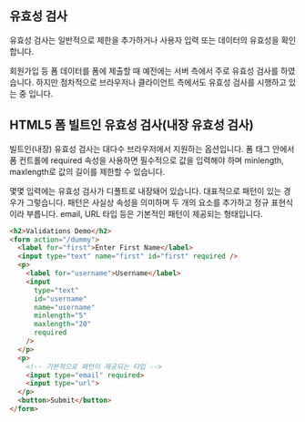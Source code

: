## 유효성 검사

유효성 검사는 일반적으로 제한을 추가하거나 사용자 입력 또는 데이터의 유효성을 확인합니다.

회원가입 등 폼 데이터를 폼에 제출할 때 예전에는 서버 측에서 주로 유효성 검사를 하였습니다. 하지만 점차적으로 브라우저나 클라이언트 측에서도 유효성 검사를 시행하고 있는 중 입니다.

## HTML5 폼 빌트인 유효성 검사(내장 유효성 검사)

빌트인(내장) 유효성 검사는 대다수 브라우저에서 지원하는 옵션입니다. 폼 태그 안에서 폼 컨트롤에 required 속성을 사용하면 필수적으로 값을 입력해야 하며 minlength, maxlength로 값의 길이를 제한할 수 있습니다.

몇몇 입력에는 유효성 검사가 디폴트로 내장돼어 있습니다. 대표적으로 패턴이 있는 경우가 그렇습니다. 패턴은 사실상 속성을 의미하며 두 개의 요소를 추가하고 정규 표현식이라 부릅니다. email, URL 타입 등은 기본적인 패턴이 제공되는 형태입니다.

```html
<h2>Validations Demo</h2>
<form action="/dummy">
  <label for="first">Enter First Name</label>
  <input type="text" name="first" id="first" required />
  <p>
    <label for="username">Username</label>
    <input
      type="text"
      id="username"
      name="username"
      minlength="5"
      maxlength="20"
      required
    />
  </p>
  <p>
    <!-- 기본적으로 패턴이 제공되는 타입 -->
    <input type="email" required>
    <input type="url">
  </p>
  <button>Submit</button>
</form>
```
